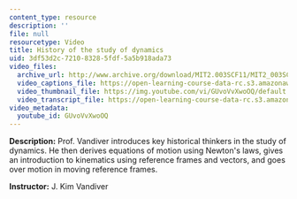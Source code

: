 ```yaml
---
content_type: resource
description: ''
file: null
resourcetype: Video
title: History of the study of dynamics
uid: 3df53d2c-7210-8328-5fdf-5a5b918ada73
video_files:
  archive_url: http://www.archive.org/download/MIT2.003SCF11/MIT2_003SCF11_lec01_300k.mp4
  video_captions_file: https://open-learning-course-data-rc.s3.amazonaws.com/2-003sc-engineering-dynamics-fall-2011/63e6fd5726c85eaf92c98ae4f49904e1_GUvoVvXwoOQ.vtt
  video_thumbnail_file: https://img.youtube.com/vi/GUvoVvXwoOQ/default.jpg
  video_transcript_file: https://open-learning-course-data-rc.s3.amazonaws.com/2-003sc-engineering-dynamics-fall-2011/a4faaf286239e6dd47210486b471be81_GUvoVvXwoOQ.pdf
video_metadata:
  youtube_id: GUvoVvXwoOQ
---
```


**Description:** Prof. Vandiver introduces key historical thinkers in the study of dynamics. He then derives equations of motion using Newton's laws, gives an introduction to kinematics using reference frames and vectors, and goes over motion in moving reference frames.

**Instructor:** J. Kim Vandiver